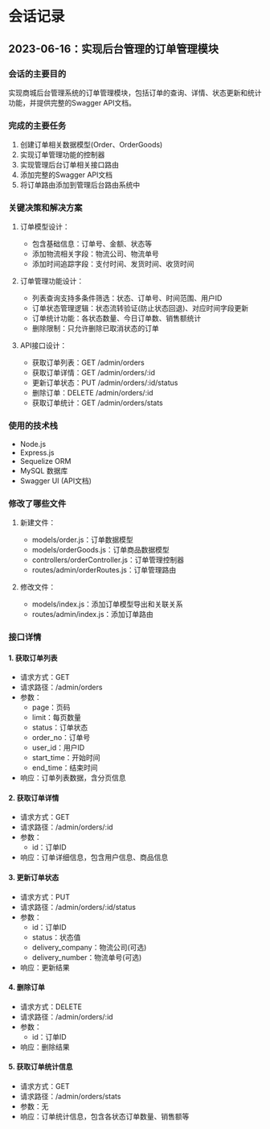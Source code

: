 # 会话记录

## 2023-06-16：实现后台管理的订单管理模块

### 会话的主要目的
实现商城后台管理系统的订单管理模块，包括订单的查询、详情、状态更新和统计功能，并提供完整的Swagger API文档。

### 完成的主要任务
1. 创建订单相关数据模型(Order、OrderGoods)
2. 实现订单管理功能的控制器
3. 实现管理后台订单相关接口路由
4. 添加完整的Swagger API文档
5. 将订单路由添加到管理后台路由系统中

### 关键决策和解决方案
1. 订单模型设计：
   - 包含基础信息：订单号、金额、状态等
   - 添加物流相关字段：物流公司、物流单号
   - 添加时间追踪字段：支付时间、发货时间、收货时间

2. 订单管理功能设计：
   - 列表查询支持多条件筛选：状态、订单号、时间范围、用户ID
   - 订单状态管理逻辑：状态流转验证(防止状态回退)、对应时间字段更新
   - 订单统计功能：各状态数量、今日订单数、销售额统计
   - 删除限制：只允许删除已取消状态的订单

3. API接口设计：
   - 获取订单列表：GET /admin/orders
   - 获取订单详情：GET /admin/orders/:id
   - 更新订单状态：PUT /admin/orders/:id/status
   - 删除订单：DELETE /admin/orders/:id
   - 获取订单统计：GET /admin/orders/stats

### 使用的技术栈
- Node.js
- Express.js
- Sequelize ORM
- MySQL 数据库
- Swagger UI (API文档)

### 修改了哪些文件
1. 新建文件：
   - models/order.js：订单数据模型
   - models/orderGoods.js：订单商品数据模型
   - controllers/orderController.js：订单管理控制器
   - routes/admin/orderRoutes.js：订单管理路由

2. 修改文件：
   - models/index.js：添加订单模型导出和关联关系
   - routes/admin/index.js：添加订单路由

### 接口详情
#### 1. 获取订单列表
- 请求方式：GET
- 请求路径：/admin/orders
- 参数：
  - page：页码
  - limit：每页数量
  - status：订单状态
  - order_no：订单号
  - user_id：用户ID
  - start_time：开始时间
  - end_time：结束时间
- 响应：订单列表数据，含分页信息

#### 2. 获取订单详情
- 请求方式：GET
- 请求路径：/admin/orders/:id
- 参数：
  - id：订单ID
- 响应：订单详细信息，包含用户信息、商品信息

#### 3. 更新订单状态
- 请求方式：PUT
- 请求路径：/admin/orders/:id/status
- 参数：
  - id：订单ID
  - status：状态值
  - delivery_company：物流公司(可选)
  - delivery_number：物流单号(可选)
- 响应：更新结果

#### 4. 删除订单
- 请求方式：DELETE
- 请求路径：/admin/orders/:id
- 参数：
  - id：订单ID
- 响应：删除结果

#### 5. 获取订单统计信息
- 请求方式：GET
- 请求路径：/admin/orders/stats
- 参数：无
- 响应：订单统计信息，包含各状态订单数量、销售额等 